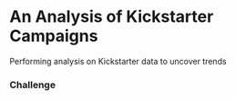 # An Analysis of Kickstarter Campaigns
Performing analysis on Kickstarter data to uncover trends
### Challenge

